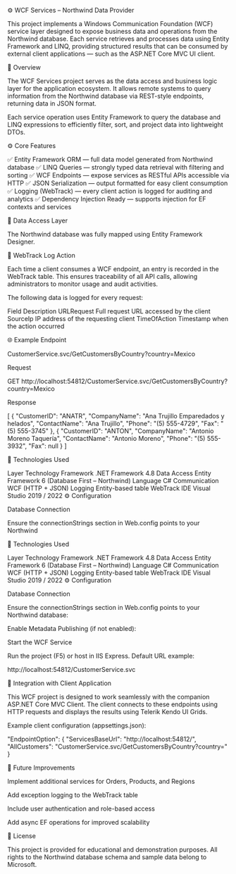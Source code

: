 ⚙️ WCF Services – Northwind Data Provider

This project implements a Windows Communication Foundation (WCF) service layer designed to expose business data and operations from the Northwind database.
Each service retrieves and processes data using Entity Framework and LINQ, providing structured results that can be consumed by external client applications — such as the ASP.NET Core MVC UI client.

🧩 Overview

The WCF Services project serves as the data access and business logic layer for the application ecosystem.
It allows remote systems to query information from the Northwind database via REST-style endpoints, returning data in JSON format.

Each service operation uses Entity Framework to query the database and LINQ expressions to efficiently filter, sort, and project data into lightweight DTOs.

⚙️ Core Features

✅ Entity Framework ORM — full data model generated from Northwind database
✅ LINQ Queries — strongly typed data retrieval with filtering and sorting
✅ WCF Endpoints — expose services as RESTful APIs accessible via HTTP
✅ JSON Serialization — output formatted for easy client consumption
✅ Logging (WebTrack) — every client action is logged for auditing and analytics
✅ Dependency Injection Ready — supports injection for EF contexts and services

🧠 Data Access Layer

The Northwind database was fully mapped using Entity Framework Designer.


🧾 WebTrack Log Action

Each time a client consumes a WCF endpoint, an entry is recorded in the WebTrack table.
This ensures traceability of all API calls, allowing administrators to monitor usage and audit activities.

The following data is logged for every request:

Field	Description
URLRequest	Full request URL accessed by the client
SourceIp	IP address of the requesting client
TimeOfAction	Timestamp when the action occurred


🌐 Example Endpoint

CustomerService.svc/GetCustomersByCountry?country=Mexico

Request

GET http://localhost:54812/CustomerService.svc/GetCustomersByCountry?country=Mexico


Response

[
  {
    "CustomerID": "ANATR",
    "CompanyName": "Ana Trujillo Emparedados y helados",
    "ContactName": "Ana Trujillo",
    "Phone": "(5) 555-4729",
    "Fax": "(5) 555-3745"
  },
  {
    "CustomerID": "ANTON",
    "CompanyName": "Antonio Moreno Taquería",
    "ContactName": "Antonio Moreno",
    "Phone": "(5) 555-3932",
    "Fax": null
  }
]

🧩 Technologies Used

Layer	Technology
Framework	.NET Framework 4.8
Data Access	Entity Framework 6 (Database First – Northwind)
Language	C#
Communication	WCF (HTTP + JSON)
Logging	Entity-based table WebTrack
IDE	Visual Studio 2019 / 2022
⚙️ Configuration

Database Connection

Ensure the connectionStrings section in Web.config points to your Northwind

🧩 Technologies Used

Layer	Technology
Framework	.NET Framework 4.8
Data Access	Entity Framework 6 (Database First – Northwind)
Language	C#
Communication	WCF (HTTP + JSON)
Logging	Entity-based table WebTrack
IDE	Visual Studio 2019 / 2022
⚙️ Configuration

Database Connection

Ensure the connectionStrings section in Web.config points to your Northwind database:

<connectionStrings>
    <add name="NorthwindEntities"
         connectionString="metadata=res://*/Models.NorthwindModel.csdl|res://*/Models.NorthwindModel.ssdl|res://*/Models.NorthwindModel.msl;provider=System.Data.SqlClient;provider connection string=&quot;data source=.\SQLEXPRESS;initial catalog=Northwind;integrated security=True;MultipleActiveResultSets=True;App=EntityFramework&quot;"
         providerName="System.Data.EntityClient" />
</connectionStrings>


Enable Metadata Publishing (if not enabled):

<serviceMetadata httpGetEnabled="true" httpsGetEnabled="true" />


Start the WCF Service

Run the project (F5) or host in IIS Express.
Default URL example:

http://localhost:54812/CustomerService.svc

🔗 Integration with Client Application

This WCF project is designed to work seamlessly with the companion ASP.NET Core MVC Client.
The client connects to these endpoints using HTTP requests and displays the results using Telerik Kendo UI Grids.

Example client configuration (appsettings.json):

"EndpointOption": {
  "ServicesBaseUrl": "http://localhost:54812/",
  "AllCustomers": "CustomerService.svc/GetCustomersByCountry?country="
}

🧩 Future Improvements

Implement additional services for Orders, Products, and Regions

Add exception logging to the WebTrack table

Include user authentication and role-based access

Add async EF operations for improved scalability

📜 License

This project is provided for educational and demonstration purposes.
All rights to the Northwind database schema and sample data belong to Microsoft.
